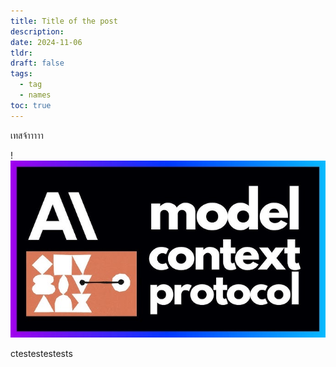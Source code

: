 ```yaml
---
title: Title of the post
description: 
date: 2024-11-06
tldr: 
draft: false
tags:
  - tag
  - names
toc: true
---
```


เทสจ้าาาาา


!![Image Description](/images/Pasted%20image%2020241206211504.png)


ctestestestests